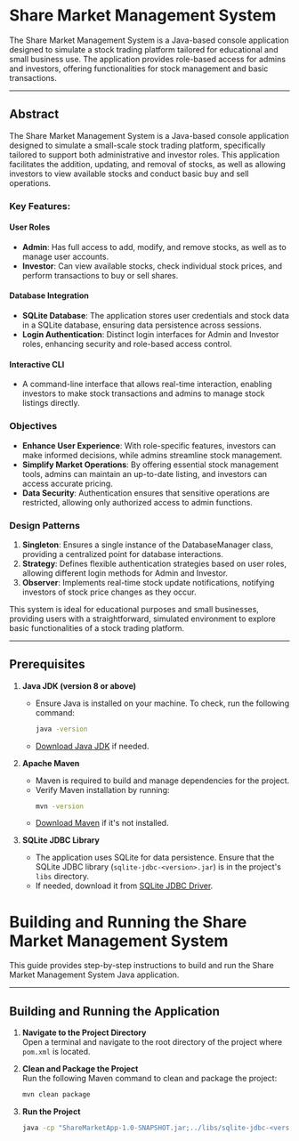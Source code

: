 # Share Market Management System

The Share Market Management System is a Java-based console application designed to simulate a stock trading platform tailored for educational and small business use. The application provides role-based access for admins and investors, offering functionalities for stock management and basic transactions.

---

## Abstract

The Share Market Management System is a Java-based console application designed to simulate a small-scale stock trading platform, specifically tailored to support both administrative and investor roles. This application facilitates the addition, updating, and removal of stocks, as well as allowing investors to view available stocks and conduct basic buy and sell operations. 

### Key Features:

#### User Roles
- **Admin**: Has full access to add, modify, and remove stocks, as well as to manage user accounts.
- **Investor**: Can view available stocks, check individual stock prices, and perform transactions to buy or sell shares.

#### Database Integration
- **SQLite Database**: The application stores user credentials and stock data in a SQLite database, ensuring data persistence across sessions.
- **Login Authentication**: Distinct login interfaces for Admin and Investor roles, enhancing security and role-based access control.

#### Interactive CLI
- A command-line interface that allows real-time interaction, enabling investors to make stock transactions and admins to manage stock listings directly.

### Objectives
- **Enhance User Experience**: With role-specific features, investors can make informed decisions, while admins streamline stock management.
- **Simplify Market Operations**: By offering essential stock management tools, admins can maintain an up-to-date listing, and investors can access accurate pricing.
- **Data Security**: Authentication ensures that sensitive operations are restricted, allowing only authorized access to admin functions.

### Design Patterns
1. **Singleton**: Ensures a single instance of the DatabaseManager class, providing a centralized point for database interactions.
2. **Strategy**: Defines flexible authentication strategies based on user roles, allowing different login methods for Admin and Investor.
3. **Observer**: Implements real-time stock update notifications, notifying investors of stock price changes as they occur.

This system is ideal for educational purposes and small businesses, providing users with a straightforward, simulated environment to explore basic functionalities of a stock trading platform.

---

## Prerequisites

1. **Java JDK (version 8 or above)**
   - Ensure Java is installed on your machine. To check, run the following command:
     ```bash
     java -version
     ```
   - [Download Java JDK](https://www.oracle.com/java/technologies/javase-downloads.html) if needed.

2. **Apache Maven**
   - Maven is required to build and manage dependencies for the project.
   - Verify Maven installation by running:
     ```bash
     mvn -version
     ```
   - [Download Maven](https://maven.apache.org/download.cgi) if it's not installed.

3. **SQLite JDBC Library**
   - The application uses SQLite for data persistence. Ensure that the SQLite JDBC library (`sqlite-jdbc-<version>.jar`) is in the project's `libs` directory.
   - If needed, download it from [SQLite JDBC Driver](https://bitbucket.org/xerial/sqlite-jdbc/downloads/).

# Building and Running the Share Market Management System

This guide provides step-by-step instructions to build and run the Share Market Management System Java application.

---

## Building and Running the Application

1. **Navigate to the Project Directory**  
   Open a terminal and navigate to the root directory of the project where `pom.xml` is located.

2. **Clean and Package the Project**  
   Run the following Maven command to clean and package the project:
   ```bash
   mvn clean package

3. **Run the Project**
   ```bash
   java -cp "ShareMarketApp-1.0-SNAPSHOT.jar;../libs/sqlite-jdbc-<version>.jar" ShareMarketApp.Main
